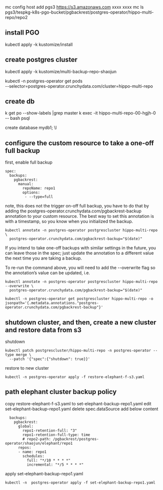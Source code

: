 mc config host add pgs3 https://s3.amazonaws.com  xxxx xxxx
mc ls pgs3/tespkg-k8s-pgo-bucket/pgbackrest/postgres-operator/hippo-multi-repo/repo2

## install PGO
kubectl apply -k kustomize/install


## create postgres cluster


kubectl apply -k kustomize/multi-backup-repo-shaojun

kubectl -n postgres-operator get pods \
  --selector=postgres-operator.crunchydata.com/cluster=hippo-multi-repo 


## create db
k get po --show-labels |grep master
k exec -it hippo-multi-repo-00-hgjh-0 -- bash
psql

create database mydb1;
\l


## configure the custom resource to take a one-off full backup
first, enable full backup
```
spec:
  backups:
    pgbackrest:
      manual:
        repoName: repo1
        options:
         - --type=full
```
note, this does not the trigger on-off full backup,
you have to do that by adding the postgres-operator.crunchydata.com/pgbackrest-backup annotation to your custom resource. The best way to set this annotation is with a timestamp, so you know when you initialized the backup.
```
kubectl annotate -n postgres-operator postgrescluster hippo-multi-repo \
  postgres-operator.crunchydata.com/pgbackrest-backup="$(date)"
```

If you intend to take one-off backups with similar settings in the future, you can leave those in the spec; just update the annotation to a different value the next time you are taking a backup.

To re-run the command above, you will need to add the --overwrite flag so the annotation’s value can be updated, i.e.

```
kubectl annotate -n postgres-operator postgrescluster hippo-multi-repo --overwrite \
  postgres-operator.crunchydata.com/pgbackrest-backup="$(date)"

kubectl -n postgres-operator get postgrescluster hippo-multi-repo -o jsonpath='{.metadata.annotations."postgres-operator.crunchydata.com/pgbackrest-backup"}'
```
## shutdown cluster, and then, create a new cluster and restore data from s3

shutdown
```
kubectl patch postgrescluster/hippo-multi-repo -n postgres-operator --type merge \
  --patch '{"spec":{"shutdown": true}}'
```

restore to new cluster

```
kubectl -n postgres-operator apply -f restore-elephant-f-s3.yaml
```

## path elephant cluster backup policy
copy restore-elephant-f-s3.yaml to set-elephant-backup-repo1.yaml
edit set-elephant-backup-repo1.yaml
delete spec.dataSource
add below content
```
  backups:
    pgbackrest:
      global:
        repo1-retention-full: "3"
        repo1-retention-full-type: time
        # repo2-path: /pgbackrest/postgres-operator/shaojun/elephant/repo1
      repos:
      - name: repo1
        schedules:
          full: "*/10 * * * *"
          incremental: "*/5 * * * *"
```
apply set-elephant-backup-repo1.yaml

```
kubectl -n  postgres-operator apply -f set-elephant-backup-repo1.yaml
```